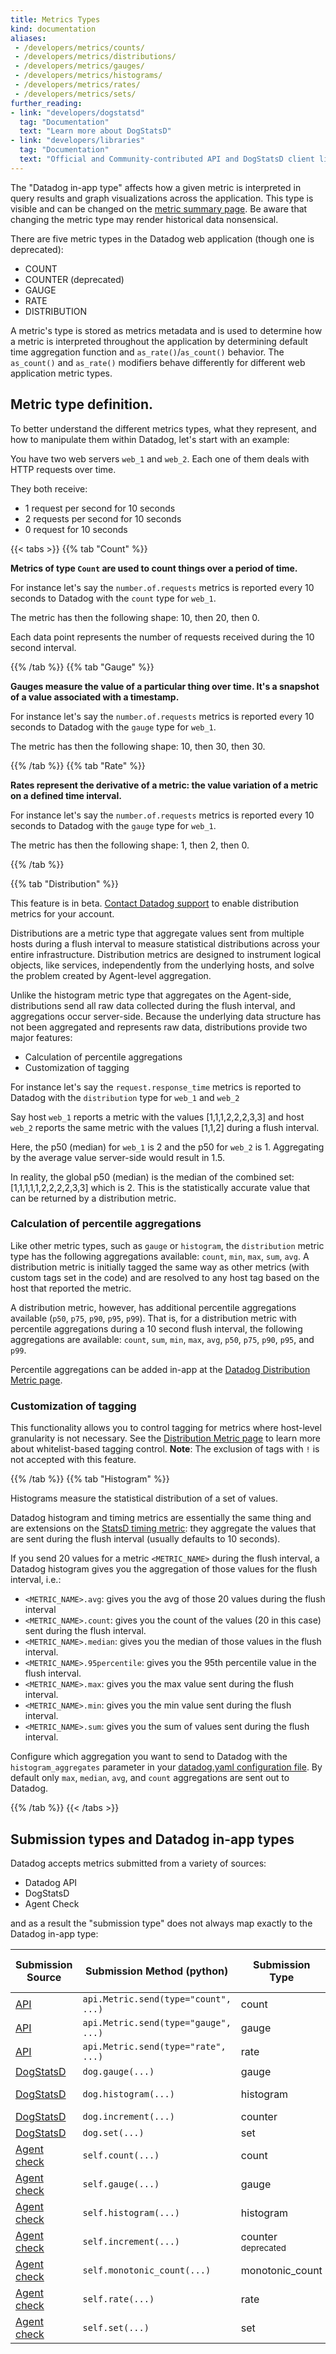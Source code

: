 ```yaml
---
title: Metrics Types
kind: documentation
aliases:
 - /developers/metrics/counts/
 - /developers/metrics/distributions/
 - /developers/metrics/gauges/
 - /developers/metrics/histograms/
 - /developers/metrics/rates/
 - /developers/metrics/sets/
further_reading:
- link: "developers/dogstatsd"
  tag: "Documentation"
  text: "Learn more about DogStatsD"
- link: "developers/libraries"
  tag: "Documentation"
  text: "Official and Community-contributed API and DogStatsD client libraries"
---
```


The "Datadog in-app type" affects how a given metric is interpreted in query results and graph visualizations across the application. This type is visible and can be changed on the [metric summary page][1]. Be aware that changing the metric type may render historical data nonsensical.

There are five metric types in the Datadog web application (though one is deprecated):

* COUNT
* COUNTER (deprecated)
* GAUGE
* RATE
* DISTRIBUTION

A metric's type is stored as metrics metadata and is used to determine how a metric is interpreted throughout the application by determining default time aggregation function and `as_rate()`/`as_count()` behavior. The `as_count()` and `as_rate()` modifiers behave differently for different web application metric types.

## Metric type definition.

To better understand the different metrics types, what they represent, and how to manipulate them within Datadog, let's start with an example:

You have two web servers `web_1` and `web_2`. Each one of them deals with HTTP requests over time.

They both receive:

  * 1 request per second for 10 seconds
  * 2 requests per second for 10 seconds
  * 0 request for 10 seconds


{{< tabs >}}
{{% tab "Count" %}}

**Metrics of type `Count` are used to count things over a period of time.**

For instance let's say the `number.of.requests` metrics is reported every 10 seconds to Datadog with the `count` type for `web_1`.

The metric has then the following shape: 10, then 20, then 0.

Each data point represents the number of requests received during the 10 second interval.

{{% /tab %}}
{{% tab "Gauge" %}}

**Gauges measure the value of a particular thing over time. It's a snapshot of a value associated with a timestamp.**

For instance let's say the `number.of.requests` metrics is reported every 10 seconds to Datadog with the `gauge` type for `web_1`.

The metric has then the following shape: 10, then 30, then 30.

{{% /tab %}}
{{% tab "Rate" %}}

**Rates represent the derivative of a metric: the value variation of a metric on a defined time interval.**

For instance let's say the `number.of.requests` metrics is reported every 10 seconds to Datadog with the `gauge` type for `web_1`.

The metric has then the following shape: 1, then 2, then 0.

{{% /tab %}}

{{% tab "Distribution" %}}

<div class="alert alert-warning">
This feature is in beta. <a href="https://docs.datadoghq.com/help/">Contact Datadog support</a> to enable distribution metrics for your account.
</div>

Distributions are a metric type that aggregate values sent from multiple hosts during a flush interval to measure statistical distributions across your entire infrastructure. Distribution metrics are designed to instrument logical objects, like services, independently from the underlying hosts, and solve the problem created by Agent-level aggregation.

Unlike the histogram metric type that aggregates on the Agent-side, distributions send all raw data collected during the flush interval, and aggregations occur server-side. Because the underlying data structure has not been aggregated and represents raw data, distributions provide two major features:

* Calculation of percentile aggregations
* Customization of tagging

For instance let's say the `request.response_time` metrics is reported to Datadog with the `distribution` type for `web_1` and `web_2`

Say host `web_1` reports a metric with the values [1,1,1,2,2,2,3,3] and host `web_2` reports the same metric with the values [1,1,2] during a flush interval.

Here, the p50 (median) for `web_1` is 2 and the p50 for `web_2` is 1.  Aggregating by the average value server-side would result in 1.5.

In reality, the global p50 (median) is the median of the combined set: [1,1,1,1,1,2,2,2,2,3,3] which is 2. This is the statistically accurate value that can be returned by a distribution metric.

### Calculation of percentile aggregations

Like other metric types, such as `gauge` or `histogram`, the  `distribution` metric type has the following aggregations available: `count`, `min`, `max`, `sum`, `avg`. A distribution metric is initially tagged the same way as other metrics (with custom tags set in the code) and are resolved to any host tag based on the host that reported the metric.

A distribution metric, however, has additional percentile aggregations available (`p50`, `p75`, `p90`, `p95`, `p99`). That is, for a distribution metric with percentile aggregations during a 10 second flush interval, the following aggregations are available: `count`, `sum`, `min`, `max`, `avg`, `p50`, `p75`, `p90`, `p95`, and `p99`.

Percentile aggregations can be added in-app at the [Datadog Distribution Metric page][1].

### Customization of tagging

This functionality allows you to control tagging for metrics where host-level granularity is not necessary. See the [Distribution Metric page][1] to learn more about whitelist-based tagging control. **Note**: The exclusion of tags with `!` is not accepted with this feature.

[1]: /graphing/metrics/distributions
{{% /tab %}}
{{% tab "Histogram" %}}

Histograms measure the statistical distribution of a set of values.

Datadog histogram and timing metrics are essentially the same thing and are extensions on the [StatsD timing metric][1]: they aggregate the values that are sent during the flush interval (usually defaults to 10 seconds).

If you send 20 values for a metric `<METRIC_NAME>` during the flush interval, a Datadog histogram gives you the aggregation of those values for the flush interval, i.e.:

* `<METRIC_NAME>.avg`: gives you the avg of those 20 values during the flush interval
* `<METRIC_NAME>.count`: gives you the count of the values (20 in this case) sent during the flush interval.
* `<METRIC_NAME>.median`: gives you the median of those values in the flush interval.
* `<METRIC_NAME>.95percentile`: gives you the 95th percentile value in the flush interval.
* `<METRIC_NAME>.max`: gives you the max value sent during the flush interval.
* `<METRIC_NAME>.min`: gives you the min value sent during the flush interval.
* `<METRIC_NAME>.sum`: gives you the sum of values sent during the flush interval.

Configure which aggregation you want to send to Datadog with the `histogram_aggregates` parameter in your [datadog.yaml configuration file][2].
By default only `max`, `median`, `avg`, and `count` aggregations are sent out to Datadog.


[1]: https://github.com/etsy/statsd/blob/master/docs/metric_types.md#timing
[2]: /agent/guide/agent-configuration-files/#agent-main-configuration-file
{{% /tab %}}
{{< /tabs >}}

## Submission types and Datadog in-app types

Datadog accepts metrics submitted from a variety of sources:

* Datadog API
* DogStatsD
* Agent Check

and as a result the "submission type" does not always map exactly to the Datadog in-app type:

| Submission Source    | Submission Method (python)           | Submission Type   | Datadog In-App Type |
| -------------------  | ------------------------------------ | ----------------- | ------------------- |
| [API][2]            | `api.Metric.send(type="count", ...)` | count             | count               |
| [API][2]            | `api.Metric.send(type="gauge", ...)` | gauge             | gauge               |
| [API][2]            | `api.Metric.send(type="rate", ...)`  | rate              | rate                |
| [DogStatsD][3]      | `dog.gauge(...)`                     | gauge             | gauge               |
| [DogStatsD][3]      | `dog.histogram(...)`                 | histogram         | gauge, rate         |
| [DogStatsD][3]      | `dog.increment(...)`                 | counter           | rate                |
| [DogStatsD][3]      | `dog.set(...)`                       | set               | gauge               |
| [Agent check][4]     | `self.count(...)`                    | count             | count               |
| [Agent check][4]     | `self.gauge(...)`                    | gauge             | gauge               |
| [Agent check][4]     | `self.histogram(...)`                | histogram         | gauge, rate         |
| [Agent check][4]     | `self.increment(...)`                | counter <sup>deprecated</sup> | rate    |
| [Agent check][4]     | `self.monotonic_count(...)`          | monotonic_count   | count               |
| [Agent check][4]     | `self.rate(...)`                     | rate              | gauge               |
| [Agent check][4]     | `self.set(...)`                      | set               | gauge               |

[1]: /graphing/metrics/summary
[2]: /api/?lang=python#post-timeseries-points
[3]: /developers/metrics/dogstatsd_metrics_submission
[4]: /developers/integrations
